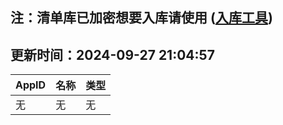 ## 注：清单库已加密想要入库请使用 ([入库工具](https://github.com/BlankTMing/ManifestAutoUpdate/releases))

## 更新时间：2024-09-27 21:04:57
| AppID | 名称 | 类型  |
| :-------------------- | :----------------------------- | :----------- |
| 无 | 无 | 无 |
